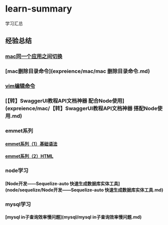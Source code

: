 # learn-summary
学习汇总

## 经验总结

### [mac同一个应用之间切换](expreience/mac/mac同一个应用之间切换.md)
### [mac删除目录命令](expreience/mac/mac 删除目录命令.md)
### [vim编辑命令](expreience/mac/vim编辑命令.md)

### [【转】SwaggerUI教程API文档神器 配合Node使用](expreience/mac/【转】SwaggerUI教程API文档神器 搭配Node使用.md)

### emmet系列 

#### [emmet系列（1）基础语法](tools/emmet/emmet系列（1）基础语法.md)
#### [emmet系列（2）HTML](tools/emmet/emmet系列（2）HTML.md)

### node学习

#### [Node开发——Sequelize-auto 快速生成数据库实体工具](node/sequelize/Node开发——Sequelize-auto 快速生成数据库实体工具.md)

### mysql学习

#### [mysql in子查询效率慢问题](mysql/mysql in子查询效率慢问题.md)
